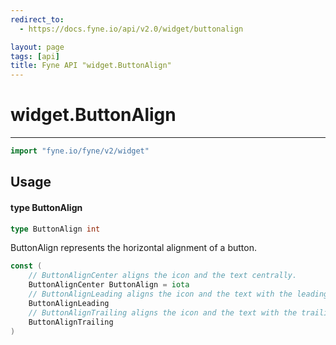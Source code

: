```yaml
---
redirect_to:
  - https://docs.fyne.io/api/v2.0/widget/buttonalign

layout: page
tags: [api]
title: Fyne API "widget.ButtonAlign"
---
```



# widget.ButtonAlign
---
```go
import "fyne.io/fyne/v2/widget"
```

## Usage

#### type ButtonAlign

```go
type ButtonAlign int
```

ButtonAlign represents the horizontal alignment of a button.

```go
const (
	// ButtonAlignCenter aligns the icon and the text centrally.
	ButtonAlignCenter ButtonAlign = iota
	// ButtonAlignLeading aligns the icon and the text with the leading edge.
	ButtonAlignLeading
	// ButtonAlignTrailing aligns the icon and the text with the trailing edge.
	ButtonAlignTrailing
)
```
